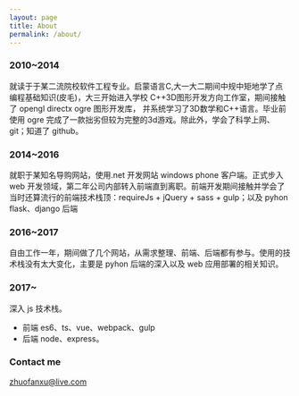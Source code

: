 ```yaml
---
layout: page
title: About
permalink: /about/
---
```

### 2010~2014
就读于于某二流院校软件工程专业。启蒙语言C,大一大二期间中规中矩地学了点编程基础知识(皮毛)，大三开始进入学校 C++3D图形开发方向工作室，期间接触了 opengl directx ogre 图形开发库，
并系统学习了3D数学和C++语言。毕业前使用 ogre 完成了一款拙劣但较为完整的3d游戏。除此外，学会了科学上网、git；知道了 github。
### 2014~2016
就职于某知名导购网站，使用.net 开发网站 windows phone 客户端。正式步入 web 开发领域，第二年公司内部转入前端直到离职。前端开发期间接触并学会了当时还算流行的前端技术栈顶：requireJs + jQuery + sass + gulp；以及 pyhon flask、django 后端
### 2016~2017
自由工作一年，期间做了几个网站，从需求整理、前端、后端都有参与。使用的技术栈没有太大变化，主要是 pyhon 后端的深入以及 web 应用部署的相关知识。
### 2017~
深入 js 技术栈。
* 前端
es6、ts、vue、webpack、gulp
* 后端 
node、express。

### Contact me

[zhuofanxu@live.com](mailto:zhuofanxu@live.com)
